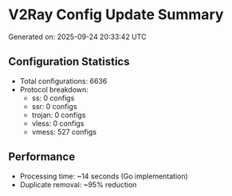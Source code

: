 # V2Ray Config Update Summary
Generated on: 2025-09-24 20:33:42 UTC

## Configuration Statistics
- Total configurations: 6636
- Protocol breakdown:
  - ss: 0 configs
  - ssr: 0 configs
  - trojan: 0 configs
  - vless: 0 configs
  - vmess: 527 configs

## Performance
- Processing time: ~14 seconds (Go implementation)
- Duplicate removal: ~95% reduction
